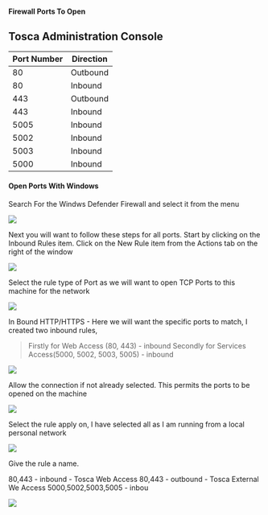 #### Firewall Ports To Open

## Tosca Administration Console

| Port Number | Direction |
|---|---|
| 80 | Outbound |
| 80 | Inbound |
| 443 | Outbound |
| 443 | Inbound|
| 5005 | Inbound |
| 5002 | Inbound |
| 5003 | Inbound |
| 5000 | Inbound |

#### Open Ports With Windows

Search For the Windws Defender Firewall and select it from the menu

![](Pasted%20image%2020230216092021.png)

Next you will want to follow these steps for all ports. Start by clicking on the Inbound Rules item. Click on the New Rule item from the Actions tab on the right of the window

![](Pasted%20image%2020230216091939.png)

Select the rule type of Port as we will want to open TCP Ports to this machine for the network

![](Pasted%20image%2020230216092045.png)

In Bound HTTP/HTTPS - Here we will want the specific ports to match, I created two inbound rules, 

> Firstly for Web Access (80, 443) - inbound
> Secondly for Services Access(5000, 5002, 5003, 5005) - inbound

![](Pasted%20image%2020230216092115.png)

Allow the connection if not already selected. This permits the ports to be opened on the machine

![](Pasted%20image%2020230216092135.png)

Select the rule apply on, I have selected all as I am running from a local personal network

![](Pasted%20image%2020230216092148.png)

Give the rule a name. 

80,443 - inbound - Tosca Web Access
80,443 - outbound - Tosca External We Access
5000,5002,5003,5005 - inbou

![](Pasted%20image%2020230216092210.png)
